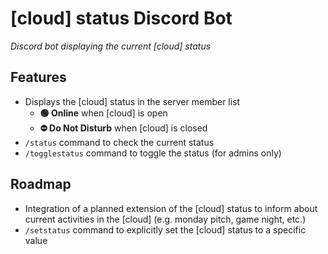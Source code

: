 # [cloud] status Discord Bot

_Discord bot displaying the current [cloud] status_

## Features

- Displays the [cloud] status in the server member list
  - **🟢 Online** when [cloud] is open
  - **⛔️ Do Not Disturb** when [cloud] is closed
- `/status` command to check the current status
- `/togglestatus` command to toggle the status (for admins only)

## Roadmap

- Integration of a planned extension of the [cloud] status to inform about current activities in the [cloud] (e.g. monday pitch, game night, etc.)
- `/setstatus` command to explicitly set the [cloud] status to a specific value
